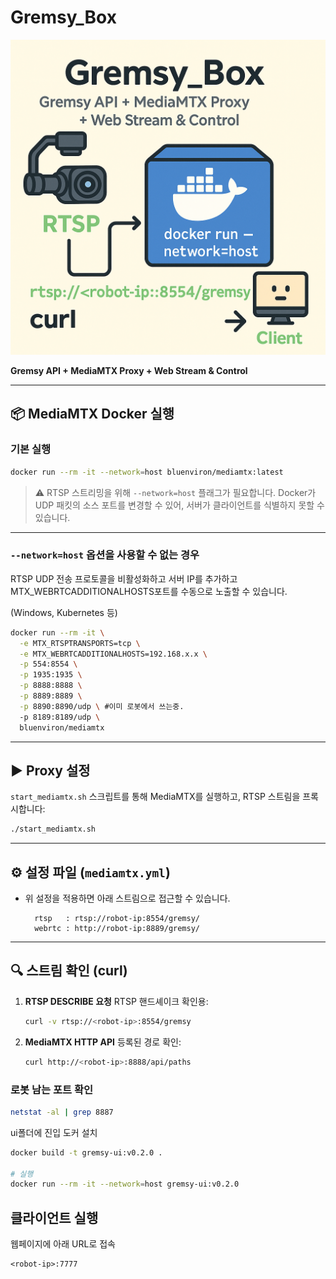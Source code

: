# Gremsy_Box

![](assets/Gremsy_Box.png)

**Gremsy API + MediaMTX Proxy + Web Stream & Control**

---


## 📦 MediaMTX Docker 실행

### 기본 실행

```bash
docker run --rm -it --network=host bluenviron/mediamtx:latest
````

> ⚠️ RTSP 스트리밍을 위해 `--network=host` 플래그가 필요합니다.
> Docker가 UDP 패킷의 소스 포트를 변경할 수 있어, 서버가 클라이언트를 식별하지 못할 수 있습니다.

---

### `--network=host` 옵션을 사용할 수 없는 경우

RTSP UDP 전송 프로토콜을 비활성화하고 서버 IP를 추가하고 MTX_WEBRTCADDITIONALHOSTS포트를 수동으로 노출할 수 있습니다.

(Windows, Kubernetes 등)

```bash
docker run --rm -it \
  -e MTX_RTSPTRANSPORTS=tcp \
  -e MTX_WEBRTCADDITIONALHOSTS=192.168.x.x \
  -p 554:8554 \
  -p 1935:1935 \
  -p 8888:8888 \
  -p 8889:8889 \
  -p 8890:8890/udp \ #이미 로봇에서 쓰는중.
  -p 8189:8189/udp \
  bluenviron/mediamtx
```

---

## ▶️ Proxy 설정

`start_mediamtx.sh` 스크립트를 통해 MediaMTX를 실행하고, RTSP 스트림을 프록시합니다:

```bash
./start_mediamtx.sh
```

---

## ⚙️ 설정 파일 (`mediamtx.yml`)

* 위 설정을 적용하면 아래 스트림으로 접근할 수 있습니다.

  ```
    rtsp   : rtsp://robot-ip:8554/gremsy/
    webrtc : http://robot-ip:8889/gremsy/
  ```

---

## 🔍 스트림 확인 (curl)

1. **RTSP DESCRIBE 요청**
   RTSP 핸드셰이크 확인용:

   ```bash
   curl -v rtsp://<robot-ip>:8554/gremsy
   ```

2. **MediaMTX HTTP API**
   등록된 경로 확인:

   ```bash
   curl http://<robot-ip>:8888/api/paths
   ```

### 로봇 남는 포트 확인

```bash
netstat -al | grep 8887
```

ui폴더에 진입
도커 설치 

```bash
docker build -t gremsy-ui:v0.2.0 .

# 실행
docker run --rm -it --network=host gremsy-ui:v0.2.0
```

## 클라이언트 실행

웹페이지에 아래 URL로 접속

```url
<robot-ip>:7777
```

